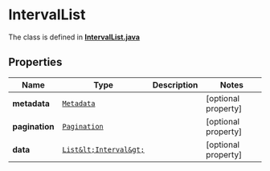 

# IntervalList

The class is defined in **[IntervalList.java](../../src/main/java/org/openapitools/model/IntervalList.java)**

## Properties

Name | Type | Description | Notes
------------ | ------------- | ------------- | -------------
**metadata** | [`Metadata`](Metadata.md) |  |  [optional property]
**pagination** | [`Pagination`](Pagination.md) |  |  [optional property]
**data** | [`List&lt;Interval&gt;`](Interval.md) |  |  [optional property]





